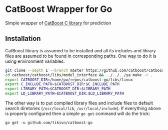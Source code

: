 # CatBoost Wrapper for Go
Simple wrapper of [CatBoost C library](https://tech.yandex.com/catboost/doc/dg/concepts/c-plus-plus-api_dynamic-c-pluplus-wrapper-docpage/) for prediction

## Installation
CatBoost library is assumed to be installed and all its includes and library files are assumed to be found in corresponding paths. One way to do it is using environment variables:
```sh
git clone --depth 1 --branch master https://github.com/catboost/catboost.git
cd catboost/catboost/libs/model_interface && ../../../ya make -r .
export CATBOOST_DIR=/home/po/repos/catboost-go/libs/linux
export C_INCLUDE_PATH=$CATBOOST_DIR:$C_INCLUDE_PATH
export LIBRARY_PATH=$CATBOOST_DIR:$LIBRARY_PATH
export LD_LIBRARY_PATH=$CATBOOST_DIR:$LD_LIBRARY_PATH
```
The other way is to put compiled library files and include files to default search diretories (`/usr/local/lib`, `/usr/local/include`).
If everything above is properly configured then a simple `go get` command will do the trick:
```
go get -u github.com/tikivn/catboost-go
```
